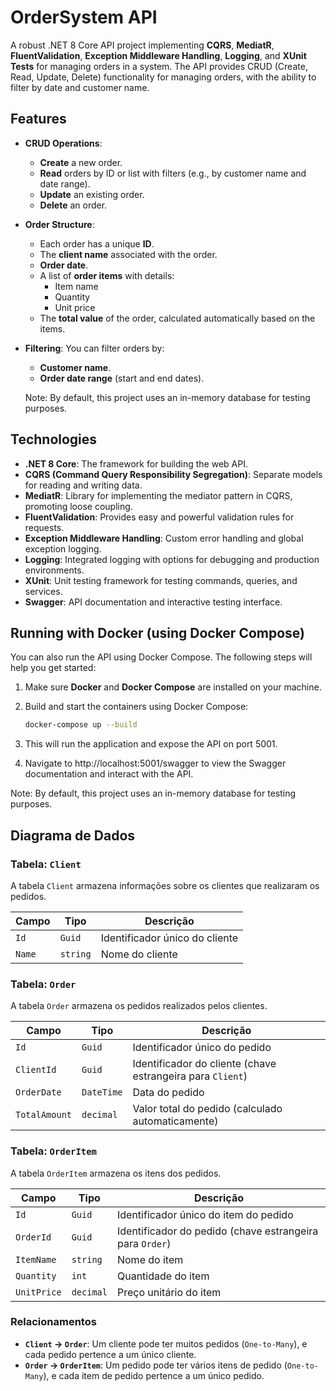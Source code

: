 # OrderSystem API

A robust .NET 8 Core API project implementing **CQRS**, **MediatR**, **FluentValidation**, **Exception Middleware Handling**, **Logging**, and **XUnit Tests** for managing orders in a system. The API provides CRUD (Create, Read, Update, Delete) functionality for managing orders, with the ability to filter by date and customer name.

## Features

- **CRUD Operations**: 
  - **Create** a new order.
  - **Read** orders by ID or list with filters (e.g., by customer name and date range).
  - **Update** an existing order.
  - **Delete** an order.
  
- **Order Structure**:
  - Each order has a unique **ID**.
  - The **client name** associated with the order.
  - **Order date**.
  - A list of **order items** with details:
    - Item name
    - Quantity
    - Unit price
  - The **total value** of the order, calculated automatically based on the items.

- **Filtering**: You can filter orders by:
  - **Customer name**.
  - **Order date range** (start and end dates).

  Note: By default, this project uses an in-memory database for testing purposes.

## Technologies

- **.NET 8 Core**: The framework for building the web API.
- **CQRS (Command Query Responsibility Segregation)**: Separate models for reading and writing data.
- **MediatR**: Library for implementing the mediator pattern in CQRS, promoting loose coupling.
- **FluentValidation**: Provides easy and powerful validation rules for requests.
- **Exception Middleware Handling**: Custom error handling and global exception logging.
- **Logging**: Integrated logging with options for debugging and production environments.
- **XUnit**: Unit testing framework for testing commands, queries, and services.
- **Swagger**: API documentation and interactive testing interface.

## Running with Docker (using Docker Compose)

You can also run the API using Docker Compose. The following steps will help you get started:

1. Make sure **Docker** and **Docker Compose** are installed on your machine.

2. Build and start the containers using Docker Compose:
   ```bash
   docker-compose up --build

3. This will run the application and expose the API on port 5001.

4. Navigate to http://localhost:5001/swagger to view the Swagger documentation and interact with the API.

Note: By default, this project uses an in-memory database for testing purposes.

## Diagrama de Dados

### Tabela: `Client`
A tabela `Client` armazena informações sobre os clientes que realizaram os pedidos. 

| Campo         | Tipo    | Descrição                      |
|---------------|---------|--------------------------------|
| `Id`          | `Guid`  | Identificador único do cliente |
| `Name`        | `string`| Nome do cliente                |

### Tabela: `Order`
A tabela `Order` armazena os pedidos realizados pelos clientes.

| Campo         | Tipo    | Descrição                              |
|---------------|---------|----------------------------------------|
| `Id`          | `Guid`  | Identificador único do pedido          |
| `ClientId`    | `Guid`  | Identificador do cliente (chave estrangeira para `Client`) |
| `OrderDate`   | `DateTime`| Data do pedido                        |
| `TotalAmount` | `decimal` | Valor total do pedido (calculado automaticamente) |

### Tabela: `OrderItem`
A tabela `OrderItem` armazena os itens dos pedidos.

| Campo         | Tipo    | Descrição                              |
|---------------|---------|----------------------------------------|
| `Id`          | `Guid`  | Identificador único do item do pedido  |
| `OrderId`     | `Guid`  | Identificador do pedido (chave estrangeira para `Order`) |
| `ItemName`    | `string`| Nome do item                           |
| `Quantity`    | `int`   | Quantidade do item                     |
| `UnitPrice`   | `decimal`| Preço unitário do item                |

### Relacionamentos

- **`Client` → `Order`**: Um cliente pode ter muitos pedidos (`One-to-Many`), e cada pedido pertence a um único cliente.
- **`Order` → `OrderItem`**: Um pedido pode ter vários itens de pedido (`One-to-Many`), e cada item de pedido pertence a um único pedido.

